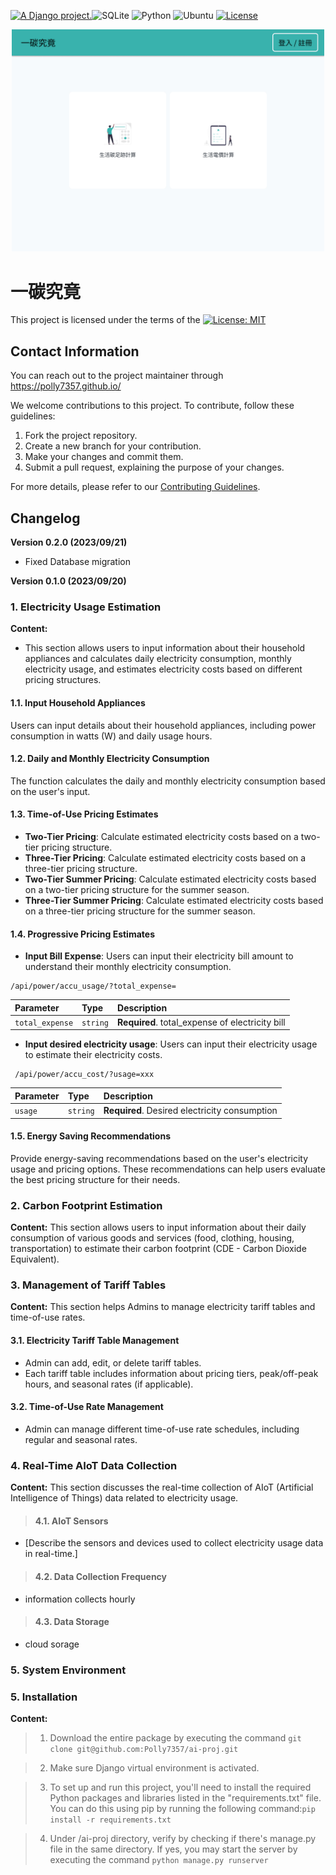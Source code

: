 <a href="http://www.djangoproject.com/"><img src="https://www.djangoproject.com/m/img/badges/djangoproject120x25.gif" border="0" alt="A Django project." title="A Django project." /></a>![SQLite](https://img.shields.io/badge/sqlite-%2307405e.svg?style=for-the-badge&logo=sqlite&logoColor=white)  ![Python](https://img.shields.io/badge/Python-3.9-blue)  ![Ubuntu](https://img.shields.io/badge/Ubuntu_Server_LTS-22.04-orange)  [![License](https://img.shields.io/badge/License-Apache_2.0-blue.svg)](https://opensource.org/licenses/Apache-2.0)

<div style="text-align:center"><img src="./home_page.jpg" alt="pic" width="500"/></div>

# 一碳究竟

This project is licensed under the terms of the [![License: MIT](https://img.shields.io/badge/License-MIT-green.svg)]([https://opensource.org/licenses/MIT](https://github.com/Polly7357/ai-proj/blob/master/LICENSE))

**Contact Information**
---

  You can reach out to the project maintainer through https://polly7357.github.io/

We welcome contributions to this project. To contribute, follow these guidelines:

1. Fork the project repository.
2. Create a new branch for your contribution.
3. Make your changes and commit them.
4. Submit a pull request, explaining the purpose of your changes.

For more details, please refer to our [Contributing Guidelines](link-to-contributing-guidelines).

**Changelog**
---

**Version 0.2.0 (2023/09/21)**

- Fixed Database migration

**Version 0.1.0 (2023/09/20)**


### 1. Electricity Usage Estimation

**Content:**
+ This section allows users to input information about their household appliances and calculates daily electricity consumption, monthly electricity usage, and estimates electricity costs based on different pricing structures.

#### 1.1. Input Household Appliances
  Users can input details about their household appliances, including power consumption in watts (W) and daily usage hours.

#### 1.2. Daily and Monthly Electricity Consumption
  The function calculates the daily and monthly electricity consumption based on the user's input.

#### 1.3. Time-of-Use Pricing Estimates
- **Two-Tier Pricing**: Calculate estimated electricity costs based on a two-tier pricing structure.
- **Three-Tier Pricing**: Calculate estimated electricity costs based on a three-tier pricing structure.
- **Two-Tier Summer Pricing**: Calculate estimated electricity costs based on a two-tier pricing structure for the summer season.
- **Three-Tier Summer Pricing**: Calculate estimated electricity costs based on a three-tier pricing structure for the summer season.

 #### 1.4. Progressive Pricing Estimates
- **Input Bill Expense**: Users can input their electricity bill amount to understand their monthly electricity consumption.
 ```http
 /api/power/accu_usage/?total_expense=
```

| Parameter | Type     | Description                       |
| :-------- | :------- | :-------------------------------- |
| `total_expense`      | `string` | **Required**. total_expense of electricity bill |

- **Input desired electricity usage**: Users can input their electricity usage to estimate their electricity costs.
```http
 /api/power/accu_cost/?usage=xxx
```

| Parameter | Type     | Description                       |
| :-------- | :------- | :-------------------------------- |
| `usage`      | `string` | **Required**. Desired electricity consumption |

#### 1.5. Energy Saving Recommendations
Provide energy-saving recommendations based on the user's electricity usage and pricing options. These recommendations can help users evaluate the best pricing structure for their needs.

### 2. Carbon Footprint Estimation

**Content:**
This section allows users to input information about their daily consumption of various goods and services (food, clothing, housing, transportation) to estimate their carbon footprint (CDE - Carbon Dioxide Equivalent).

### 3. Management of Tariff Tables

**Content:**
This section helps Admins to manage electricity tariff tables and time-of-use rates.

#### 3.1. Electricity Tariff Table Management
- Admin can add, edit, or delete tariff tables.
- Each tariff table includes information about pricing tiers, peak/off-peak hours, and seasonal rates (if applicable).

#### 3.2. Time-of-Use Rate Management
- Admin can manage different time-of-use rate schedules, including regular and seasonal rates.

### 4. Real-Time AIoT Data Collection

**Content:**
This section discusses the real-time collection of AIoT (Artificial Intelligence of Things) data related to electricity usage.

>#### 4.1. AIoT Sensors
- [Describe the sensors and devices used to collect electricity usage data in real-time.]

>#### 4.2. Data Collection Frequency
- information collects hourly

>#### 4.3. Data Storage
- cloud sorage

### 5. System Environment


### 5. Installation
**Content:**
>1. Download the entire package by executing the command `git clone git@github.com:Polly7357/ai-proj.git`

>2. Make sure Django virtual environment is activated.

>3. To set up and run this project, you'll need to install the required Python packages and libraries listed in the "requirements.txt" file. You can do this using pip by running the following command:`pip install -r requirements.txt`

>4. Under /ai-proj directory, verify by checking if there's manage.py file in the same directory. If yes, you may start the server by executing the command
> `python manage.py runserver`


